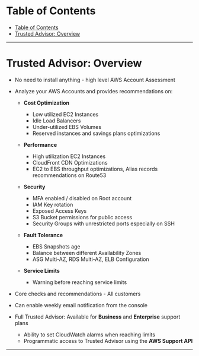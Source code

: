 # Table of Contents

- [Table of Contents](#table-of-contents)
- [Trusted Advisor: Overview](#trusted-advisor-overview)

---

# Trusted Advisor: Overview

- No need to install anything - high level AWS Account Assessment
- Analyze your AWS Accounts and provides recommendations on:

  - **Cost Optimization**

    - Low utilized EC2 Instances
    - Idle Load Balancers
    - Under-utilized EBS Volumes
    - Reserved instances and savings plans optimizations

  - **Performance**

    - High utilization EC2 Instances
    - CloudFront CDN Optimizations
    - EC2 to EBS throughput optimizations, Alias records recommendations on Route53

  - **Security**

    - MFA enabled / disabled on Root account
    - IAM Key rotation
    - Exposed Access Keys
    - S3 Bucket permissions for public access
    - Security Groups with unrestricted ports especially on SSH

  - **Fault Tolerance**

    - EBS Snapshots age
    - Balance between different Availability Zones
    - ASG Multi-AZ, RDS Multi-AZ, ELB Configuration

  - **Service Limits**

    - Warning before reaching service limits

- Core checks and recommendations - All customers
- Can enable weekly email notification from the console

- Full Trusted Advisor: Available for **Business** and **Enterprise** support plans

  - Ability to set CloudWatch alarms when reaching limits
  - Programmatic access to Trusted Advisor using the **AWS Support API**

---
